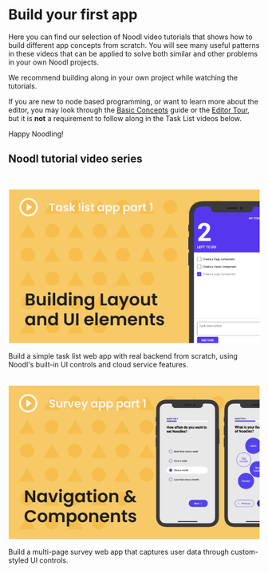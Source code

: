 # Build your first app

Here you can find our selection of Noodl video tutorials that shows how to build different app concepts from scratch. You will see many useful patterns in these videos that can be applied to solve both similar and other problems in your own Noodl projects. 

We recommend building along in your own project while watching the tutorials.

If you are new to node based programming, or want to learn more about the editor, you may look through the [Basic Concepts](guides/basic-concepts/) guide or the [Editor Tour](/guides/editor-tour/), but it is **not** a requirement to follow along in the Task List videos below.

Happy Noodling! 

## Noodl tutorial video series
<br>

<a href="#/tutorials/tasklist-app.md" class="tutorial-img-link" style="border-bottom:none;">![](./tasklist_app_01.png)</a>

Build a simple task list web app with real backend from scratch, using Noodl's built-in UI controls and cloud service features.
<br>
<br>
<br>
<a href="#/tutorials/survey-app.md" class="tutorial-img-link" style="border-bottom:none;">![](./survey_app_01.png)</a>

 Build a multi-page survey web app that captures user data through custom-styled UI controls. 
